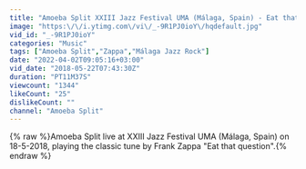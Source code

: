 ```yaml
---
title: "Amoeba Split XXIII Jazz Festival UMA (Málaga, Spain) - Eat that question (Zappa)"
image: "https:\/\/i.ytimg.com\/vi\/_-9R1PJ0ioY\/hqdefault.jpg"
vid_id: "_-9R1PJ0ioY"
categories: "Music"
tags: ["Amoeba Split","Zappa","Málaga Jazz Rock"]
date: "2022-04-02T09:05:16+03:00"
vid_date: "2018-05-22T07:43:30Z"
duration: "PT11M37S"
viewcount: "1344"
likeCount: "25"
dislikeCount: ""
channel: "Amoeba Split"
---
```

{% raw %}Amoeba Split live at XXIII Jazz Festival UMA (Málaga, Spain) on 18-5-2018, playing the classic tune by Frank Zappa &quot;Eat that question&quot;.{% endraw %}
